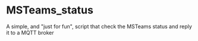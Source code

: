 # MSTeams_status
A simple, and "just for fun", script that check the MSTeams status and reply it to a MQTT broker
